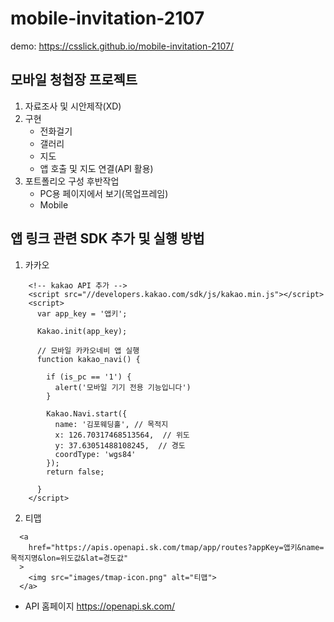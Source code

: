 # mobile-invitation-2107
demo: https://csslick.github.io/mobile-invitation-2107/  

## 모바일 청첩장 프로젝트
1. 자료조사 및 시안제작(XD)
2. 구현
	- 전화걸기
	- 갤러리
	- 지도
	- 앱 호출 및 지도 연결(API 활용)
3. 포트폴리오 구성 후반작업
	- PC용 페이지에서 보기(목업프레임)
	- Mobile


## 앱 링크 관련 SDK 추가 및 실행 방법
1. 카카오
```
    <!-- kakao API 추가 -->
    <script src="//developers.kakao.com/sdk/js/kakao.min.js"></script>
    <script>
      var app_key = '앱키';

      Kakao.init(app_key);

      // 모바일 카카오네비 앱 실행
      function kakao_navi() {
      
        if (is_pc == '1') {
          alert('모바일 기기 전용 기능입니다')
        }

        Kakao.Navi.start({
          name: '김포웨딩홀', // 목적지
          x: 126.70317468513564,  // 위도
          y: 37.63051488108245,  // 경도
          coordType: 'wgs84'
        });
        return false;
	
      }
    </script>  
```


2. 티맵
```
  <a 
    href="https://apis.openapi.sk.com/tmap/app/routes?appKey=앱키&name=목적지명&lon=위도값&lat=경도값"
  >
    <img src="images/tmap-icon.png" alt="티맵">
  </a>
```
- API 홈페이지 https://openapi.sk.com/ 


